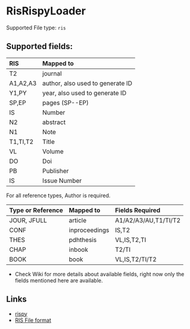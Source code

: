 # RisRispyLoader

Supported File type: `ris`

## Supported fields:

| RIS      | Mapped to                        |
|:---------|:---------------------------------|
| T2       | journal                          |
| A1,A2,A3 | author, also used to generate ID |
| Y1,PY    | year, also used to generate ID   |
| SP,EP    | pages (SP--EP)                   |
| IS       | Number                           |
| N2       | abstract                         |
| N1       | Note                             |
| T1,TI,T2 | Title                            |
| VL       | Volume                           |
| DO       | Doi                              |
| PB       | Publisher                        |
| IS       | Issue Number                     |


For all reference types, Author is required.

| Type or Reference      | Mapped to                        | Fields Required             |
|:-----------------------|:---------------------------------|:----------------------------|
| JOUR, JFULL            | article                          | A1/A2/A3/AU,T1/TI/T2        |
| CONF                   | inproceedings                    | IS,T2                       |
| THES                   | pdhthesis                        | VL,IS,T2,TI                 |
| CHAP                   | inbook                           | T2/TI                       |
| BOOK                   | book                             | VL,IS,T2/TI/T2              |

* Check Wiki for more details about available fields, right now only the fields
mentioned here are available.


## Links
* [rispy](https://pypi.org/project/rispy)
* [RIS File format](https://en.wikipedia.org/wiki/RIS_\(file_format\))
